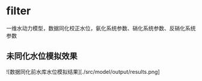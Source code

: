 # filter
一维水动力模型，数据同化校正水位，氨化系统参数、硝化系统参数、反硝化系统参数

## 未同化水位模拟效果
![数据同化前水库水位模拟结果][./src/model/output/results.png]